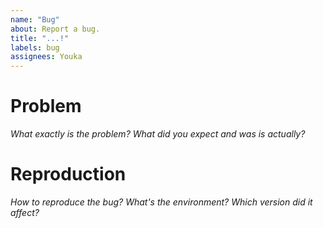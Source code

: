 ```yaml
---
name: "Bug"
about: Report a bug.
title: "...!"
labels: bug
assignees: Youka
---
```


# Problem
_What exactly is the problem? What did you expect and was is actually?_

# Reproduction
_How to reproduce the bug? What's the environment? Which version did it affect?_
